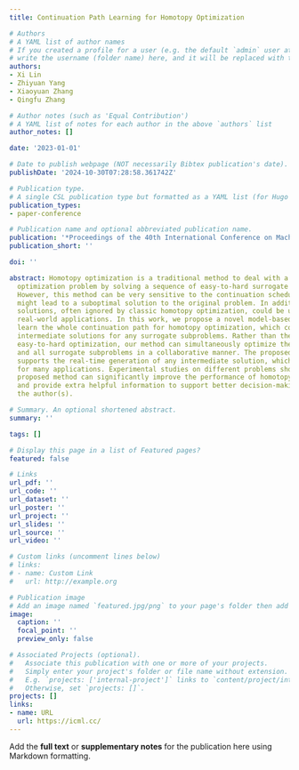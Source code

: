 ```yaml
---
title: Continuation Path Learning for Homotopy Optimization

# Authors
# A YAML list of author names
# If you created a profile for a user (e.g. the default `admin` user at `content/authors/admin/`), 
# write the username (folder name) here, and it will be replaced with their full name and linked to their profile.
authors:
- Xi Lin
- Zhiyuan Yang
- Xiaoyuan Zhang
- Qingfu Zhang

# Author notes (such as 'Equal Contribution')
# A YAML list of notes for each author in the above `authors` list
author_notes: []

date: '2023-01-01'

# Date to publish webpage (NOT necessarily Bibtex publication's date).
publishDate: '2024-10-30T07:28:58.361742Z'

# Publication type.
# A single CSL publication type but formatted as a YAML list (for Hugo requirements).
publication_types:
- paper-conference

# Publication name and optional abbreviated publication name.
publication: '*Proceedings of the 40th International Conference on Machine Learning*'
publication_short: ''

doi: ''

abstract: Homotopy optimization is a traditional method to deal with a complicated
  optimization problem by solving a sequence of easy-to-hard surrogate subproblems.
  However, this method can be very sensitive to the continuation schedule design and
  might lead to a suboptimal solution to the original problem. In addition, the intermediate
  solutions, often ignored by classic homotopy optimization, could be useful for many
  real-world applications. In this work, we propose a novel model-based approach to
  learn the whole continuation path for homotopy optimization, which contains infinite
  intermediate solutions for any surrogate subproblems. Rather than the classic unidirectional
  easy-to-hard optimization, our method can simultaneously optimize the original problem
  and all surrogate subproblems in a collaborative manner. The proposed model also
  supports the real-time generation of any intermediate solution, which could be desirable
  for many applications. Experimental studies on different problems show that our
  proposed method can significantly improve the performance of homotopy optimization
  and provide extra helpful information to support better decision-making.© 2023 by
  the author(s).

# Summary. An optional shortened abstract.
summary: ''

tags: []

# Display this page in a list of Featured pages?
featured: false

# Links
url_pdf: ''
url_code: ''
url_dataset: ''
url_poster: ''
url_project: ''
url_slides: ''
url_source: ''
url_video: ''

# Custom links (uncomment lines below)
# links:
# - name: Custom Link
#   url: http://example.org

# Publication image
# Add an image named `featured.jpg/png` to your page's folder then add a caption below.
image:
  caption: ''
  focal_point: ''
  preview_only: false

# Associated Projects (optional).
#   Associate this publication with one or more of your projects.
#   Simply enter your project's folder or file name without extension.
#   E.g. `projects: ['internal-project']` links to `content/project/internal-project/index.md`.
#   Otherwise, set `projects: []`.
projects: []
links:
- name: URL
  url: https://icml.cc/
---
```


Add the **full text** or **supplementary notes** for the publication here using Markdown formatting.
